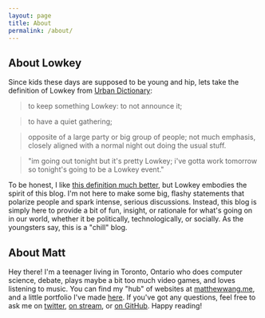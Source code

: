 ```yaml
---
layout: page
title: About
permalink: /about/
---
```


## About Lowkey

Since kids these days are supposed to be young and hip, lets take the definition of Lowkey from [Urban Dictionary](http://www.urbandictionary.com/define.php?term=low+key&defid=1312270):

> to keep something Lowkey: to not announce it;

> to have a quiet gathering;

> opposite of a large party or big group of people; not much emphasis, closely aligned with a normal night out doing the usual stuff.

> "im going out tonight but it's pretty Lowkey; i've gotta work tomorrow so tonight's going to be a Lowkey event."

To be honest, I like [this definition much better](http://www.urbandictionary.com/define.php?term=low+key&defid=2721080), but Lowkey embodies the spirit of this blog. I'm not here to make some big, flashy statements that polarize people and spark intense, serious discussions. Instead, this blog is simply here to provide a bit of fun, insight, or rationale for what's going on in our world, whether it be politically, technologically, or socially. As the youngsters say, this is a "chill" blog.

## About Matt

Hey there! I'm a teenager living in Toronto, Ontario who does computer science, debate, plays maybe a bit too much video games, and loves listening to music. You can find my "hub" of websites at [matthewwang.me](http://matthewwang.me), and a little portfolio I've made [here](http://matthewwang.me/dmcs/portfolio-prototype). If you've got any questions, feel free to ask me on [twitter](http://twitter.com/malsf21), [on stream](http://twitch.tv/malsf21), or [on GitHub](http://github.com/malsf21). Happy reading!

